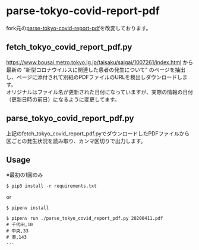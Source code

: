 # parse-tokyo-covid-report-pdf

fork元の[parse-tokyo-covid-report-pdf](https://github.com/smatsumt/parse-tokyo-covid-report-pdf)を改変しております。

## fetch_tokyo_covid_report_pdf.py
https://www.bousai.metro.tokyo.lg.jp/taisaku/saigai/1007261/index.html から最新の "新型コロナウイルスに関連した患者の発生について" のページを抽出し、ページに添付されて別紙のPDFファイルのURLを検出しダウンロードします。  
オリジナルはファイル名が更新された日付になっていますが、実際の情報の日付（更新日時の前日）になるように変更してます。

## parse_tokyo_covid_report_pdf.py
上記のfetch_tokyo_covid_report_pdf.pyでダウンロードしたPDFファイルから区ごとの発生状況を読み取り、カンマ区切りで出力します。

## Usage

※最初の1回のみ
```shell script
$ pip3 install -r requirements.txt
```
or
```
$ pipenv install
```

```
$ pipenv run ./parse_tokyo_covid_report_pdf.py 20200411.pdf
# 千代田,10
# 中央,33
# 港,143
...
```
